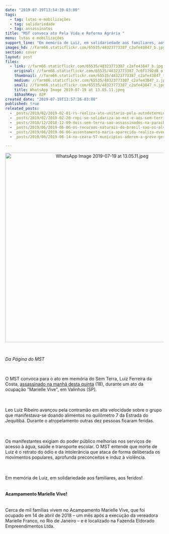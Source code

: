 ```yaml
---
date: "2019-07-19T13:54:39-03:00"
tags:
  - tag: lutas-e-mobilizações
  - tag: solidariedade
  - tag: assassinatos
title: "MST convoca ato Pela Vida e Reforma Agrária "
menu: lutas e mobilizações
support_line: "Em memória de Luiz, em solidariedade aos familiares, aos feridos"
images_hd: //farm66.staticflickr.com/65535/48323773387_c2afe43847_b.jpg
section: cover
layout: post
files:
  - link: //farm66.staticflickr.com/65535/48323773387_c2afe43847_b.jpg
    original: //farm66.staticflickr.com/65535/48323773387_7c0f1792d8_o.jpg
    thumbnail: //farm66.staticflickr.com/65535/48323773387_c2afe43847_t.jpg
    medium: //farm66.staticflickr.com/65535/48323773387_c2afe43847_z.jpg
    small: //farm66.staticflickr.com/65535/48323773387_c2afe43847_n.jpg
    title: WhatsApp Image 2019-07-19 at 13.05.11.jpeg
    $$hashKey: 02P
created_date: "2019-07-19T13:57:26-03:00"
published: true
releated_posts:
  - _posts/2019/02/2019-02-01-rs-realiza-ato-unitario-pela-autodeterminacao-do-povo-venezuelano.md
  - _posts/2019/02/2019-02-20-rnpi-se-solidariza-ao-mst-e-aos-sem-terrinha.md
  - _posts/2018/12/2018-12-09-dois-sem-terra-sao-assassinados-na-paraiba.md
  - _posts/2019/06/2019-06-06-os-recursos-naturais-do-brasil-sao-os-alvos-do-capitalismo-em-crise-diz-stedile.md
  - _posts/2019/06/2019-06-06-assentamento-maria-aparecida-realiza-evento-de-luta-resistencia-e-fe.md
  - _posts/2019/06/2019-06-14-no-ceara-57-municipios-aderem-a-greve-geral.md

---
```

<p style="text-align:center"><img alt="WhatsApp Image 2019-07-19 at 13.05.11.jpeg" height="600" src="//farm66.staticflickr.com/65535/48323773387_c2afe43847_b.jpg" width="600" /></p>

<p>&nbsp;</p>

<p><em>Da P&aacute;gina do MST&nbsp;</em></p>

<p>&nbsp;</p>

<p>O MST convoca para o ato em mem&oacute;ria do Sem Terra, Luiz Ferreira da Costa, <a href="http://www.mst.org.br/2019/07/18/homem-atropela-e-mata-sem-terra-em-valinhos-sp.html">assassinado na manh&atilde; desta&nbsp;quinta</a>&nbsp;(18), durante um ato da ocupa&ccedil;&atilde;o &quot;Marielle Vive&quot;, em Valinhos (SP).</p>

<p><br />
<br />
Leo Luiz Ribeiro avan&ccedil;ou pela contram&atilde;o em alta velocidade sobre o grupo que manifestava-se doando alimentos no quil&ocirc;metro 7 da Estrada do Jequitib&aacute;. Durante o atropelamento outras dez pessoas ficaram feridas.&nbsp;</p>

<p><br />
<br />
Os manifestantes exigiam do poder p&uacute;blico melhorias nos servi&ccedil;os de acesso &agrave; &aacute;gua, sa&uacute;de e transporte escolar. O MST entende que morte de Luiz &eacute; o retrato do &oacute;dio e da intoler&acirc;ncia que ataca de forma deliberada os movimentos populares, aprofunda preconceitos e induz &agrave; viol&ecirc;ncia.&nbsp;</p>

<p><br />
<br />
Em mem&oacute;ria de Luiz, em solidariedade aos familiares, aos feridos!<br />
<br />
<br />
<strong>Acampamento Marielle Vive!&nbsp;</strong><br />
<br />
<br />
Cerca de mil fam&iacute;lias vivem no Acampamento Marielle Vive, que foi ocupado em&nbsp;14 de abril&nbsp;de 2018 &ndash; um m&ecirc;s ap&oacute;s a execu&ccedil;&atilde;o da vereadora Marielle Franco, no Rio&nbsp;de Janeiro&nbsp;&ndash; e &eacute; localizado na Fazenda Eldorado Empreendimentos Ltda.&nbsp;</p>

